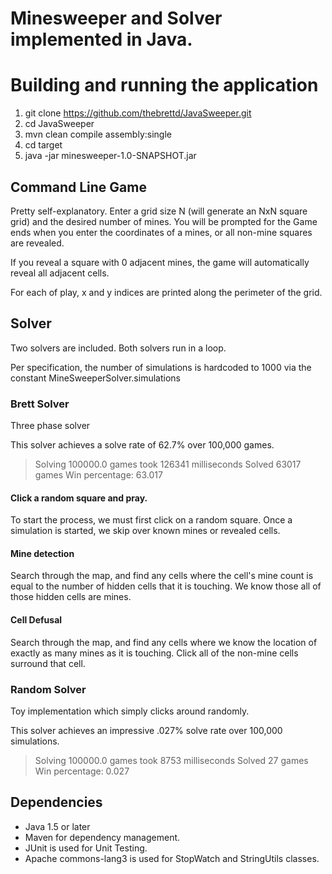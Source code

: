 # Minesweeper and Solver implemented in Java.

# Building and running the application

1. git clone https://github.com/thebrettd/JavaSweeper.git
2. cd JavaSweeper
3. mvn clean compile assembly:single
4. cd target
5. java -jar minesweeper-1.0-SNAPSHOT.jar

## Command Line Game

Pretty self-explanatory. Enter a grid size N (will generate an NxN square grid) and the desired number of mines.
You will be prompted for the 
Game ends when you enter the coordinates of a mines, or all non-mine squares are revealed.

If you reveal a square with 0 adjacent mines, the game will automatically reveal all adjacent cells.

For each of play, x and y indices are printed along the perimeter of the grid.

## Solver

Two solvers are included.
Both solvers run in a loop.

Per specification, the number of simulations is hardcoded to 1000 via the constant MineSweeperSolver.simulations

### Brett Solver
Three phase solver 

This solver achieves a solve rate of 62.7% over 100,000 games.
 
>Solving 100000.0 games took 126341 milliseconds
>Solved 63017 games
>Win percentage: 63.017

#### Click a random square and pray.
To start the process, we must first click on a random square. Once a simulation is started, we skip over known mines or 
revealed cells.

#### Mine detection
Search through the map, and find any cells where the cell's mine count is equal to the number of hidden cells that it is
touching. We know those all of those hidden cells are mines.

#### Cell Defusal
Search through the map, and find any cells where we know the location of exactly as many mines as it is touching.
Click all of the non-mine cells surround that cell.

### Random Solver
Toy implementation which simply clicks around randomly.

This solver achieves an impressive .027% solve rate over 100,000 simulations.

>Solving 100000.0 games took 8753 milliseconds
>Solved 27 games
>Win percentage: 0.027

## Dependencies

* Java 1.5 or later
* Maven for dependency management. 
* JUnit is used for Unit Testing.
* Apache commons-lang3 is used for StopWatch and StringUtils classes.

